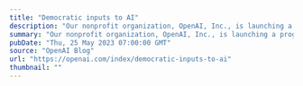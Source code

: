 ```yaml
---
title: "Democratic inputs to AI"
description: "Our nonprofit organization, OpenAI, Inc., is launching a program to award ten $100,000 grants to fund experiments in setting up a democratic process for deciding what rules AI systems should follow, within the bounds defined by the law."
summary: "Our nonprofit organization, OpenAI, Inc., is launching a program to award ten $100,000 grants to fund experiments in setting up a democratic process for deciding what rules AI systems should follow, within the bounds defined by the law."
pubDate: "Thu, 25 May 2023 07:00:00 GMT"
source: "OpenAI Blog"
url: "https://openai.com/index/democratic-inputs-to-ai"
thumbnail: ""
---
```


